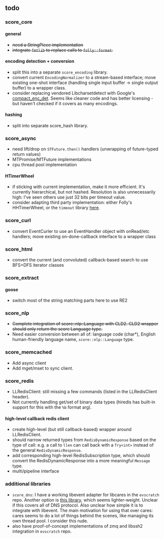 ## todo

### score_core
#### general
* ~~need a StringPiece implementation~~
* ~~integrate `fmtlib` to replace calls to `folly::format`.~~
#### encoding detection + conversion
* split this into a separate `score_encoding` library.
* convert current `EncodingNormalizer` to a stream-based interface; move existing one-shot interface (handling single input buffer -> single output buffer) to a wrapper class.
* consider replacing vendored Libcharsetdetect with Google's [compact_enc_det](https://github.com/google/compact_enc_det).  Seems like cleaner code and has better licensing - but haven't checked if it covers as many encodings.
#### hashing
* split into separate score_hash library.


### score_async
* need lift/drop on `STFuture.then()` handlers (unwrapping of future-typed return values)
* MTPromise/MTFuture implementations
* cpu thread pool implementation
#### HTimerWheel
* if sticking with current implementation, make it more efficient.  It's currently hierarchical, but not hashed.  Resolution is also unnecessarily high: I've seen others use just 32 bits per timeout value.
* consider adapting third party implementation: either Folly's HHTimerWheel, or the `timeout` library [here](https://github.com/wahern/timeout).



### score_curl
* convert EventCurler to use an EventHandler object with onRead/etc handlers; move existing on-done-callback interface to a wrapper class


### score_html
* convert the current (and convoluted) callback-based search to use BFS+DFS iterator classes


### score_extract
#### goose
* switch most of the string matching parts here to use RE2

### score_nlp
* ~~Complete integration of score::nlp::Language with CLD2.  CLD2 wrapper should only return the score Language type.~~
* Need easier conversion between all of: language code (char*), English human-friendly language name, `score::nlp::Language` type.

### score_memcached
* Add async client
* Add mget/mset to sync client.

### score_redis
* LLRedisClient: still missing a few commands (listed in the LLRedisClient header).
* Not currently handling get/set of binary data types (hiredis has built-in support for this with the `%b` format arg).
#### high-level callback redis client
* create high-level (but still callback-based) wrapper around LLRedisClient.
* should narrow returned types from `RedisDynamicResponse` based on the type of call: e.g. a call to `llen` can call back with a `Try<int>` instead of the general `RedisDynamicResponse`.
* add corresponding high-level RedisSubscription type, which should convert the RedisDynamicResponse into a more meaningful `Message` type.
* multi/pipeline interface



### additional libraries
* `score_dns`: I have a working libevent adapter for libcares in the `evscratch` repo.  Another option is [this library](https://github.com/wahern/dns), which seems lighter-weight.  Unclear if this covers all of DNS protocol.  Also unclear how simple it is to integrate with libevent.  The main motivation for using that over cares: cares seems to do a lot of things behind the scenes, like managing its own thread pool.  I consider this rude.
* also have proof-of-concept implementations of zmq and libssh2 integration in `evscratch` repo.
